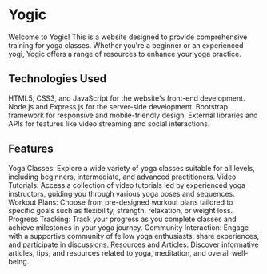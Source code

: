 
# Yogic

Welcome to Yogic! This is a website designed to provide comprehensive training for yoga classes. Whether you're a beginner or an experienced yogi, Yogic offers a range of resources to enhance your yoga practice.


## Technologies Used
HTML5, CSS3, and JavaScript for the website's front-end development.
Node.js and Express.js for the server-side development.
Bootstrap framework for responsive and mobile-friendly design.
External libraries and APIs for features like video streaming and social interactions.




## Features
Yoga Classes: Explore a wide variety of yoga classes suitable for all levels, including beginners, intermediate, and advanced practitioners.
Video Tutorials: Access a collection of video tutorials led by experienced yoga instructors, guiding you through various yoga poses and sequences.
Workout Plans: Choose from pre-designed workout plans tailored to specific goals such as flexibility, strength, relaxation, or weight loss.
Progress Tracking: Track your progress as you complete classes and achieve milestones in your yoga journey.
Community Interaction: Engage with a supportive community of fellow yoga enthusiasts, share experiences, and participate in discussions.
Resources and Articles: Discover informative articles, tips, and resources related to yoga, meditation, and overall well-being.


